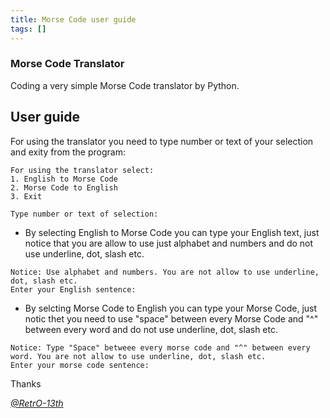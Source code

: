 ```yaml
---
title: Morse Code user guide
tags: []
---
```


### Morse Code Translator
Coding a very simple Morse Code translator by Python.

## User guide
For using the translator you need to type number or text of your selection and exity from the program:
```
For using the translator select:
1. English to Morse Code        
2. Morse Code to English        
3. Exit

Type number or text of selection:  
```

- By selecting English to Morse Code you can type your English text, just notice that you are allow to use just alphabet and numbers and do not use underline, dot, slash etc.
```
Notice: Use alphabet and numbers. You are not allow to use underline, dot, slash etc.
Enter your English sentence: 
```

- By selcting Morse Code to English you can type your Morse Code, just notic thet you need to use "space" between every Morse Code and "^" between every word and do not use underline, dot, slash etc.
```
Notice: Type "Space" betweee every morse code and "^" between every word. You are not allow to use underline, dot, slash etc.
Enter your morse code sentence:
```

Thanks

*[@RetrO-13th](https://github.com/RetrO-13th/)*
